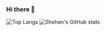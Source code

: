 ### Hi there 👋

<!--
**shehan-shyaminda/SHEHAN-SHYAMINDA** is a ✨ _special_ ✨ repository because its `README.md` (this file) appears on your GitHub profile.

Here are some ideas to get you started:

- 🔭 I’m currently working on ...
- 🌱 I’m currently learning Node.js & React.js
- 👯 I’m looking to collaborate on ...
- 🤔 I’m looking for help with ...
- 💬 Ask me about ...
- 📫 How to reach me: ...
- 😄 Pronouns: ...
- ⚡ Fun fact: ...
-->


![Top Langs](https://github-readme-stats.vercel.app/api/top-langs/?username=shehan-shyaminda&hide=css,php,html&layout=compact&theme=tokyonight)
![Shehan's GitHub stats](https://github-readme-stats.vercel.app/api?username=shehan-shyaminda&count_private=true&show_icons=true&theme=radical)
